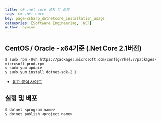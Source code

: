 ```yaml
---
title: c# .net core 설치 및 실행
tags: C# .NET-Core
key: page-csharp_dotnetcore_installation_usage
categories: [Software Engineering, .NET]
author: hyoeun
---
```


## CentOS / Oracle - x64기준 (.Net Core 2.1버전)
```console
$ sudo rpm -Uvh https://packages.microsoft.com/config/rhel/7/packages-microsoft-prod.rpm
$ sudo yum update
$ sudo yum install dotnet-sdk-2.1
```
* [참고 공식 사이트](https://dotnet.microsoft.com/download/linux-package-manager/centos/sdk-2.1.300)

## 실행 및 배포
```console
$ dotnet <program name>
$ dotnet publish <project name>
```
